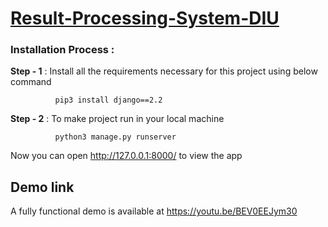 <h1><a href="https://youtu.be/BEV0EEJym30">Result-Processing-System-DIU</a></h1>

### Installation Process : 

**Step - 1** : Install all the requirements necessary for this project using below command
                  
              pip3 install django==2.2
 
 **Step - 2** : To make project run in your local machine
              
              python3 manage.py runserver
              
   Now you can open http://127.0.0.1:8000/ to view the app 

## Demo link
A fully functional demo is available at  https://youtu.be/BEV0EEJym30
